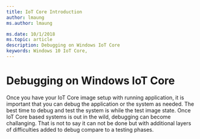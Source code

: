 ```yaml
---
title: IoT Core Introduction
author: lmaung
ms.author: lmaung

ms.date: 10/1/2018 
ms.topic: article 
description: Debugging on Windows IoT Core
keywords: Windows 10 IoT Core, 
---
```


# Debugging on Windows IoT Core
Once you have your IoT Core image setup with running application, it is important that you can debug the application or the system as needed. The best time to debug and test the system is while the test image state. Once IoT Core based systems is out in the wild, debugging can become challanging. That is not to say it can not be done but with additional layers of difficulties added to debug compare to a testing phases.
